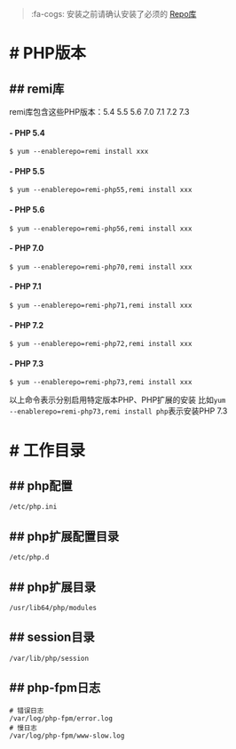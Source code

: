 > :fa-cogs: 安装之前请确认安装了必须的 [Repo库](chapter-started/repo-仓库.md "Repo库")

# # PHP版本
## ## remi库
remi库包含这些PHP版本：5.4 5.5 5.6 7.0 7.1 7.2 7.3
#### - PHP 5.4
```
$ yum --enablerepo=remi install xxx
```
#### - PHP 5.5
```
$ yum --enablerepo=remi-php55,remi install xxx
```
#### - PHP 5.6
```
$ yum --enablerepo=remi-php56,remi install xxx
```
#### - PHP 7.0
```
$ yum --enablerepo=remi-php70,remi install xxx
```
#### - PHP 7.1
```
$ yum --enablerepo=remi-php71,remi install xxx
```
#### - PHP 7.2
```
$ yum --enablerepo=remi-php72,remi install xxx
```
#### - PHP 7.3
```
$ yum --enablerepo=remi-php73,remi install xxx
```


以上命令表示分别启用特定版本PHP、PHP扩展的安装
比如<code>yum --enablerepo=remi-php73,remi install php</code>表示安装PHP 7.3


# # 工作目录
## ## php配置
```
/etc/php.ini
```
## ## php扩展配置目录
```
/etc/php.d
```
## ## php扩展目录
```
/usr/lib64/php/modules
```
## ## session目录
```
/var/lib/php/session
```
## ## php-fpm日志
```
# 错误日志
/var/log/php-fpm/error.log
# 慢日志
/var/log/php-fpm/www-slow.log
```

